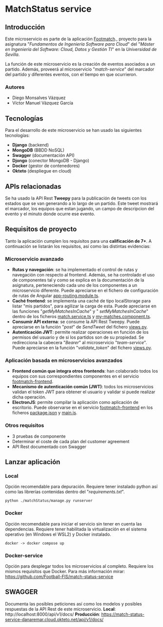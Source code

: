# MatchStatus service

## Introducción
Este microservicio es parte de la aplicación [Footmatch](https://github.com/orgs/Football-FIS/repositories)., proyecto para la asignatura "*Fundamentos de Ingeniería Software para Cloud*" del "*Máster en Ingeniería del Software: Cloud, Datos y Gestión TI*" en la *Universidad de Sevilla*.

La función de este microservicio es la creación de eventos asociados a un partido. Además, proveerá al microservicio "*match-service*" del marcador del partido y diferentes eventos, con el tiempo en que ocurrieron.

### Autores
- Diego Monsalves Vázquez
- Víctor Manuel Vázquez García


## Tecnologías
Para el desarrollo de este microservicio se han usado las siguientes tecnologías:

 - **Django** (backend)
 - **MongoDB** (BBDD NoSQL)
 - **Swagger** (documentación API)
 - **Djongo** (conector MongoDB - Django)
 - **Docker** (gestor de contenedores)
 - **Okteto** (despliegue en cloud)


## APIs relacionadas
Se ha usado la API Rest **Tweepy** para la publicación de tweets con los estados que se van generando a lo largo de un partido. Este tweet mostrará el marcador, los equipos que estan jugando, un campo de descripcion del evento y el minuto donde ocurre ese evento.

## Requisitos de proyecto
Tanto la aplicación cumplen los requisitos para una **calificación de 7+**. A continuación se listarán los requisitos, así como las distintas evidencias:

### Microservicio avanzado

 - **Rutas y navegación**: se ha implementado el control de rutas y navegación con respecto al frontend. Además, se ha controlado el uso de componentes tal y como se explica en la documentación de la asignatura, perteneciendo cada uno de los componentes a un microservicio diferente. Puede apreciarse en el fichero de configuración de rutas de Angular [app-routing.module.ts](https://github.com/Football-FIS/footmatch-frontend/blob/develop/src/app/app-routing.module.ts).
 - **Caché frontend**: se implementa una caché de tipo localStorage para listar "mis partidos", para agilizar la carga de esta. Puede apreciarse en las funciones "*getMyMatchesInCache*" y " *setMyMatchesInCache*" dentro de los ficheros [match.service.ts](https://github.com/Football-FIS/footmatch-frontend/blob/develop/src/app/services/matchStatus.service.ts) y [my-matches.component.ts](https://github.com/Football-FIS/footmatch-frontend/blob/develop/src/app/my-matches/match.component.ts).
 - **Consumir API externa**: se consume la API Rest Tweepy. Puede apreciarse en la función "*post*" de *SendTweet* del fichero [views.py](https://github.com/Football-FIS/match-status-service/blob/main/matchStatus/matchStatus_API/views.py).
 - **Autenticación JWT**: permite realizar operaciones en función de los permisos del usuario y de si los partidos son de su propiedad. Se redirecciona la cabecera "*Bearer*" al microservicio "*team-service*". Puede apreciarse en la función "*validate_token*" del fichero [views.py](https://github.com/Football-FIS/match-status-service/blob/main/matchStatus/matchStatus_API/views.py).


### Aplicación basada en microservicios avanzados

 - **Frontend común que integra otros frontends**: han colaborado todos los equipos con sus correspondientes componentes en el servicio [footmatch-frontend](https://github.com/Football-FIS/footmatch-frontend).
 - **Mecanismo de autenticación común (JWT)**: todos los microservicios validan el token JWT para obtener el usuario y validar si puede realizar dicha operación.
 - **ElectronJS**: permite compilar la aplicación como aplicación de escritorio. Puede observarse en el servicio [footmatch-frontend](https://github.com/Football-FIS/footmatch-frontend) en los ficheros [package.json](https://github.com/Football-FIS/footmatch-frontend/blob/develop/package.json) y [main.js](https://github.com/Football-FIS/footmatch-frontend/blob/develop/main.js).

### Otros requisitos

 - 3 pruebas de componente
 - Determinar el coste de cada plan del customer agreement
 - API Rest documentado con Swagger


## Lanzar aplicación

### Local
Opción recomendable para depuración. Requiere tener instalado python así como las librerías contenidas dentro del "*requirements.txt*".

    python ./matchStatus/manage.py runserver

### Docker
Opción recomendable para iniciar el servicio sin tener en cuenta las dependencias. Requiere tener habilitada la virtualización en el sistema operativo (en Windows el WSL2) y Docker instalado.

    docker -> docker compose up

### Docker-service
Opción para desplegar todos los microservicios al completo. Requiere los mismos requisitos que Docker. Para más información mirar: https://github.com/Football-FIS/match-status-service


## SWAGGER
Documenta las posibles peticiones así como los modelos y posibles respuestas de la API Rest de este microservicio.
**Local**: http://localhost:8000/api/v1/docs/
**Producción**: https://match-status-service-danaremar.cloud.okteto.net/api/v1/docs/
